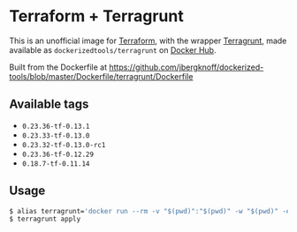 # Terraform + Terragrunt

This is an unofficial image for [Terraform](https://www.terraform.io/), with the wrapper [Terragrunt](https://github.com/gruntwork-io/terragrunt), made available as `dockerizedtools/terragrunt` on [Docker Hub](https://hub.docker.com/r/dockerizedtools/terragrunt).

Built from the Dockerfile at https://github.com/jbergknoff/dockerized-tools/blob/master/Dockerfile/terragrunt/Dockerfile

## Available tags

* `0.23.36-tf-0.13.1`
* `0.23.33-tf-0.13.0`
* `0.23.32-tf-0.13.0-rc1`
* `0.23.36-tf-0.12.29`
* `0.18.7-tf-0.11.14`

## Usage

```sh
$ alias terragrunt='docker run --rm -v "$(pwd)":"$(pwd)" -w "$(pwd)" -e AWS_... dockerizedtools/terragrunt:<version>'
$ terragrunt apply
```
